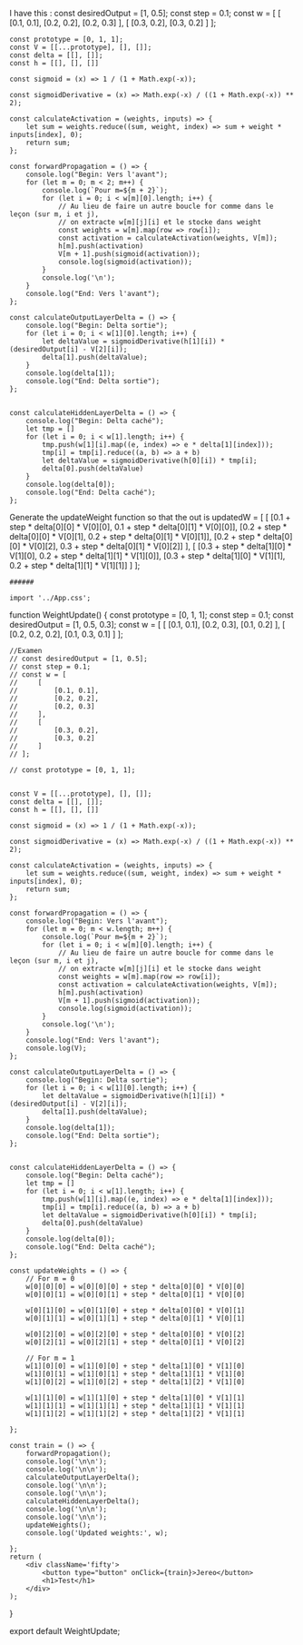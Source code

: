 I have this :
const desiredOutput = [1, 0.5];
    const step = 0.1;
    const w = [
        [
            [0.1, 0.1],
            [0.2, 0.2],
            [0.2, 0.3]
        ],
        [
            [0.3, 0.2],
            [0.3, 0.2]
        ]
    ];
    
    const prototype = [0, 1, 1];
    const V = [[...prototype], [], []];
    const delta = [[], []];
    const h = [[], [], []]

    const sigmoid = (x) => 1 / (1 + Math.exp(-x));

    const sigmoidDerivative = (x) => Math.exp(-x) / ((1 + Math.exp(-x)) ** 2);

    const calculateActivation = (weights, inputs) => {
        let sum = weights.reduce((sum, weight, index) => sum + weight * inputs[index], 0);
        return sum;
    };

    const forwardPropagation = () => {
        console.log("Begin: Vers l'avant");
        for (let m = 0; m < 2; m++) {
            console.log(`Pour m=${m + 2}`);
            for (let i = 0; i < w[m][0].length; i++) {
                // Au lieu de faire un autre boucle for comme dans le leçon (sur m, i et j), 
                // on extracte w[m][j][i] et le stocke dans weight
                const weights = w[m].map(row => row[i]);
                const activation = calculateActivation(weights, V[m]);
                h[m].push(activation)
                V[m + 1].push(sigmoid(activation));
                console.log(sigmoid(activation));
            }
            console.log('\n');
        }
        console.log("End: Vers l'avant");
    };

    const calculateOutputLayerDelta = () => {
        console.log("Begin: Delta sortie");
        for (let i = 0; i < w[1][0].length; i++) {
            let deltaValue = sigmoidDerivative(h[1][i]) * (desiredOutput[i] - V[2][i]);
            delta[1].push(deltaValue);
        }
        console.log(delta[1]);
        console.log("End: Delta sortie");
    };


    const calculateHiddenLayerDelta = () => {
        console.log("Begin: Delta caché");
        let tmp = []
        for (let i = 0; i < w[1].length; i++) {
            tmp.push(w[1][i].map((e, index) => e * delta[1][index]));
            tmp[i] = tmp[i].reduce((a, b) => a + b)
            let deltaValue = sigmoidDerivative(h[0][i]) * tmp[i];
            delta[0].push(deltaValue)
        }
        console.log(delta[0]);
        console.log("End: Delta caché");
    };

Generate the updateWeight function so that the out is 
updatedW = [
        [
            [0.1 + step * delta[0][0] * V[0][0], 0.1 + step * delta[0][1] * V[0][0]],
            [0.2 + step * delta[0][0] * V[0][1], 0.2 + step * delta[0][1] * V[0][1]],
            [0.2 + step * delta[0][0] * V[0][2], 0.3 + step * delta[0][1] * V[0][2]]
        ],
        [
            [0.3 + step * delta[1][0] * V[1][0], 0.2 + step * delta[1][1] * V[1][0]],
            [0.3 + step * delta[1][0] * V[1][1], 0.2 + step * delta[1][1] * V[1][1]]
        ]
    ];



    ######

    import '../App.css';

function WeightUpdate() {
    const prototype = [0, 1, 1];
    const step = 0.1;
    const desiredOutput = [1, 0.5, 0.3];
    const w = [
        [
            [0.1, 0.1],
            [0.2, 0.3],
            [0.1, 0.2]
        ],
        [
            [0.2, 0.2, 0.2],
            [0.1, 0.3, 0.1]
        ]
    ];

    //Examen
    // const desiredOutput = [1, 0.5];
    // const step = 0.1;
    // const w = [
    //     [
    //         [0.1, 0.1],
    //         [0.2, 0.2],
    //         [0.2, 0.3]
    //     ],
    //     [
    //         [0.3, 0.2],
    //         [0.3, 0.2]
    //     ]
    // ];
    
    // const prototype = [0, 1, 1];


    const V = [[...prototype], [], []];
    const delta = [[], []];
    const h = [[], [], []]

    const sigmoid = (x) => 1 / (1 + Math.exp(-x));

    const sigmoidDerivative = (x) => Math.exp(-x) / ((1 + Math.exp(-x)) ** 2);

    const calculateActivation = (weights, inputs) => {
        let sum = weights.reduce((sum, weight, index) => sum + weight * inputs[index], 0);
        return sum;
    };

    const forwardPropagation = () => {
        console.log("Begin: Vers l'avant");
        for (let m = 0; m < w.length; m++) {
            console.log(`Pour m=${m + 2}`);
            for (let i = 0; i < w[m][0].length; i++) {
                // Au lieu de faire un autre boucle for comme dans le leçon (sur m, i et j), 
                // on extracte w[m][j][i] et le stocke dans weight
                const weights = w[m].map(row => row[i]);
                const activation = calculateActivation(weights, V[m]);
                h[m].push(activation)
                V[m + 1].push(sigmoid(activation));
                console.log(sigmoid(activation));
            }
            console.log('\n');
        }
        console.log("End: Vers l'avant");
        console.log(V);
    };

    const calculateOutputLayerDelta = () => {
        console.log("Begin: Delta sortie");
        for (let i = 0; i < w[1][0].length; i++) {
            let deltaValue = sigmoidDerivative(h[1][i]) * (desiredOutput[i] - V[2][i]);
            delta[1].push(deltaValue);
        }
        console.log(delta[1]);
        console.log("End: Delta sortie");
    };


    const calculateHiddenLayerDelta = () => {
        console.log("Begin: Delta caché");
        let tmp = []
        for (let i = 0; i < w[1].length; i++) {
            tmp.push(w[1][i].map((e, index) => e * delta[1][index]));
            tmp[i] = tmp[i].reduce((a, b) => a + b)
            let deltaValue = sigmoidDerivative(h[0][i]) * tmp[i];
            delta[0].push(deltaValue)
        }
        console.log(delta[0]);
        console.log("End: Delta caché");
    };

    const updateWeights = () => {
        // For m = 0
        w[0][0][0] = w[0][0][0] + step * delta[0][0] * V[0][0]
        w[0][0][1] = w[0][0][1] + step * delta[0][1] * V[0][0]

        w[0][1][0] = w[0][1][0] + step * delta[0][0] * V[0][1]
        w[0][1][1] = w[0][1][1] + step * delta[0][1] * V[0][1]

        w[0][2][0] = w[0][2][0] + step * delta[0][0] * V[0][2]
        w[0][2][1] = w[0][2][1] + step * delta[0][1] * V[0][2]

        // For m = 1
        w[1][0][0] = w[1][0][0] + step * delta[1][0] * V[1][0]
        w[1][0][1] = w[1][0][1] + step * delta[1][1] * V[1][0]
        w[1][0][2] = w[1][0][2] + step * delta[1][2] * V[1][0]

        w[1][1][0] = w[1][1][0] + step * delta[1][0] * V[1][1]
        w[1][1][1] = w[1][1][1] + step * delta[1][1] * V[1][1]
        w[1][1][2] = w[1][1][2] + step * delta[1][2] * V[1][1]

    };

    const train = () => {
        forwardPropagation();
        console.log('\n\n');
        console.log('\n\n');
        calculateOutputLayerDelta();
        console.log('\n\n');
        console.log('\n\n');
        calculateHiddenLayerDelta();
        console.log('\n\n');
        console.log('\n\n');
        updateWeights();
        console.log('Updated weights:', w);
        
    };
    return (
        <div className='fifty'>
            <button type="button" onClick={train}>Jereo</button>
            <h1>Test</h1>
        </div>
    );
}

export default WeightUpdate;
